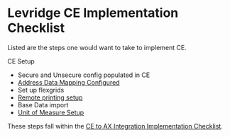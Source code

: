 # Levridge CE Implementation Checklist
Listed are the steps one would want to take to implement CE.

CE Setup

  - Secure and Unsecure config populated in CE
  - [Address Data Mapping Configured](Address_Data_Mapping.md)
  - Set up flexgrids
  - [Remote printing setup](https://levridgesoftware.github.io/Levridge-CRM-Remote-Printing-Service/)
  - Base Data import
  - [Unit of Measure Setup](Unit_of_Measure_Setup.md)

These steps fall within the [CE to AX Integration Implementation Checklist](CE_to_AX_Integration_Implementation_Checklist.md).



